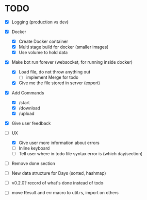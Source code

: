 # TODO
- [x] Logging (production vs dev)

- [x] Docker
    - [x] Create Docker container
    - [x] Multi stage build for docker (smaller images)
    - [x] Use volume to hold data

- [x] Make bot run forever (websocket, for running inside docker)
    - [x] Load file, do not throw anything out
        - [ ] implement Merge for todo
    - [x] Give me the file stored in server (export)

- [x] Add Commands
    - [x] /start
    - [x] /download
    - [x] /upload

- [x] Give user feedback

- [ ] UX
    - [x] Give user more information about errors
    - [ ] Inline keyboard
    - [ ] Tell user where in todo file syntax error is (which day/section)

- [ ] Remove done section

- [ ] New data structure for Days (sorted, hashmap)

- [ ] v0.2.0? record of what's done instead of todo

- [ ] move Result and err macro to util.rs, import on others
